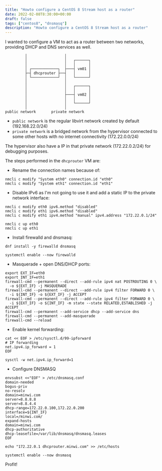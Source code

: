```yaml
---
title: "Howto configure a CentOS 8 Stream host as a router"
date: 2022-02-08T8:30:00+00:00
draft: false
tags: ["centos8", "dnsmasq"]
description: "Howto configure a CentOS 8 Stream host as a router"
---
```


I wanted to configure a VM to act as a router between two networks, providing DHCP and DNS services as well.

```
         │                 │
         │                 │   ┌──────┐
         │                 │   │      │
         │ ┌────────────┐  ├───┤ vm01 │
         ├─┤ dhcprouter ├──┤   │      │
         │ └────────────┘  │   └──────┘
         │                 │
         │                 │   ┌──────┐
         │                 │   │      │
         │                 ├───┤ vm02 │
         │                 │   │      │
         │                 │   └──────┘
         │                 │
public network       private network
```

* `public network` is the regular libvirt network created by default (192.168.22.0/24)
* `private network` is a bridged network from the hypervisor connected to some other hosts with no internet connectivity (172.22.0.0/24)

The hypervisor also have a IP in that private network (172.22.0.2/24) for debugging purposes.

The steps performed in the `dhcprouter` VM are:

* Rename the connection names because of:

```
nmcli c modify "System eth0" connection.id "eth0"
nmcli c modify "System eth1" connection.id "eth1"
```

* Disable IPv6 as I'm not going to use it and add a static IP to the private network interface:

```
nmcli c modify eth0 ipv6.method "disabled"
nmcli c modify eth1 ipv6.method "disabled"
nmcli c modify eth1 ipv4.method "manual" ipv4.address "172.22.0.1/24"

nmcli c up eth0
nmcli c up eth1
```

* Install firewalld and dnsmasq:

```
dnf install -y firewalld dnsmasq

systemctl enable --now firewalld
```

* Masquerade + open DNS/DHCP ports:

```
export EXT_IF=eth0
export INT_IF=eth1
firewall-cmd --permanent --direct --add-rule ipv4 nat POSTROUTING 0 \
  -o ${EXT_IF} -j MASQUERADE
firewall-cmd --permanent --direct --add-rule ipv4 filter FORWARD 0 \
  -i ${INT_IF} -o ${EXT_IF} -j ACCEPT
firewall-cmd --permanent --direct --add-rule ipv4 filter FORWARD 0 \
  -i ${EXT_IF} -o ${INT_IF} -m state --state RELATED,ESTABLISHED -j ACCEPT
firewall-cmd --permanent --add-service dhcp --add-service dns
firewall-cmd --permanent --add-masquerade
firewall-cmd --reload
```

* Enable kernel forwarding:

```
cat << EOF > /etc/sysctl.d/99-ipforward
# IP forwarding
net.ipv4.ip_forward = 1
EOF

sysctl -w net.ipv4.ip_forward=1
```

* Configure DNSMASQ

```
envsubst <<"EOF" > /etc/dnsmasq.conf
domain-needed
bogus-priv
no-resolv
domain=minwi.com
server=8.8.8.8
server=8.8.4.4
dhcp-range=172.22.0.100,172.22.0.200
interface=${INT_IF}
local=/minwi.com/
expand-hosts
domain=minwi.com
dhcp-authoritative
dhcp-leasefile=/var/lib/dnsmasq/dnsmasq.leases
EOF

echo "172.22.0.1 dhcprouter.minwi.com" >> /etc/hosts

systemctl enable --now dnsmasq
```

Profit!